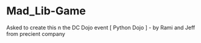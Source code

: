 # Mad_Lib-Game
Asked to create this n the DC Dojo event [ Python Dojo ] - by Rami and Jeff  from precient company 
